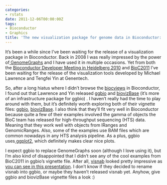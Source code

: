 ```yaml
---
categories:
- rstats
date: 2011-12-06T00:00:00Z
tags:
- Bioconductor
- Graphics
title: 'The new visualization package for genome data in Bioconductor: ggbio'
---
```


<p>It&#8217;s been a while since I&#8217;ve been waiting for the release of a visualization package in Bioconductor. Back in 2008 I was really impressed by the power of<a href="http://www.bioconductor.org/packages/release/bioc/html/GenomeGraphs.html"> GenomeGraphs</a> and I have used it in multiple occasions. Yet from both the <a href="http://www-huber.embl.de/biocdeveleurope2010/">Bioconductor Developer Meeting in Heidelberg 2010</a> and <a href="https://secure.bioconductor.org/BioC2011/">BioC2011</a> I&#8217;ve been waiting for the release of the visualization tools developed by Michael Lawrence and Tengfei Yin at Genentech. </p>
<p>So, after a long hiatus where I didn&#8217;t browse the <a href="http://www.bioconductor.org/packages/release/BiocViews.html">biocviews</a> in Bioconductor, I found out that Lawrence and Yin released <a href="http://www.bioconductor.org/packages/release/bioc/html/ggbio.html">ggbio</a> and <a href="http://www.bioconductor.org/packages/release/bioc/html/biovizBase.html">biovizBase</a> (it&#8217;s more of an infrastructure package for ggbio) . I haven&#8217;t really had the time to play around with them, but it&#8217;s definitely worth exploring both of their vignette files: <a href="http://www.bioconductor.org/packages/release/bioc/vignettes/ggbio/inst/doc/intro.pdf">ggbio</a>, <a href="http://www.bioconductor.org/packages/release/bioc/vignettes/biovizBase/inst/doc/intro.pdf">biovizBase</a>. I also think that they&#8217;ll fit very well in Bioconductor because quite a few of their examples involved the gamma of objects the BioC team has released for high-throughput sequencing (HTS) data. Meaning that they work well with objects from IRanges and GenomicRanges. Also, some of the examples use BAM files which are common nowadays in any HTS analysis pipeline. As a plus, ggbio uses<a href="http://cran.r-project.org/web/packages/ggplot2/index.html"> ggplot2</a>, which definitely makes clear nice plots.</p>
<p>I expect ggbio to replace GenomeGraphs soon (although I love using it), but I&#8217;m also kind of disappointed that I didn&#8217;t see any of the cool examples from BioC2011 in ggbio&#8217;s vignette file. After all, <a href="https://github.com/tengfei/visnab">visnab</a> looked pretty impressive as <a href="http://www.stat.iastate.edu/centers/CCGS/slides/slides-visnab.pdf">you can see in this presentation</a>. I don&#8217;t know if they decided to rename visnab into ggbio, or maybe they haven&#8217;t released visnab yet. Anyhow, give ggbio and biovizBase vignette files a look :)</p>
